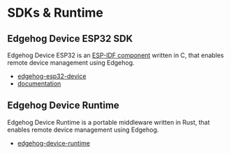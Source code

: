 <!---
  Copyright 2021,2022 SECO Mind Srl

  SPDX-License-Identifier: Apache-2.0
-->

# SDKs & Runtime

## Edgehog Device ESP32 SDK
Edgehog Device ESP32 is an [ESP-IDF component](https://docs.espressif.com/projects/esp-idf/en/latest/esp32/index.html)
written in C, that enables remote device management using Edgehog.
* [edgehog-esp32-device](https://github.com/edgehog-device-manager/edgehog-esp32-device2)
* [documentation](device-sdks/esp32/index.html)

## Edgehog Device Runtime
Edgehog Device Runtime is a portable middleware written in Rust, that enables remote device management using Edgehog.
* [edgehog-device-runtime](https://github.com/edgehog-device-manager/edgehog-device-runtime)
